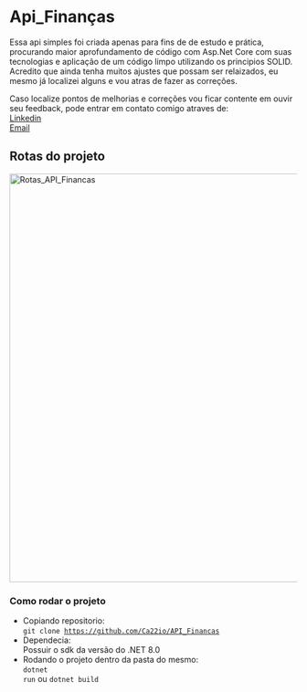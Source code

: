 <h1><bold>Api_Finanças</bold></h1>

<p>
  Essa api simples foi criada apenas para fins de de estudo e prática, procurando maior aprofundamento de código com Asp.Net Core com suas tecnologias e aplicação de um código limpo utilizando os principios SOLID.<br>
  Acredito que ainda tenha muitos ajustes que possam ser relaizados, eu mesmo já localizei alguns e vou atras de fazer as correções.
</p>
<p>
  Caso localize pontos de melhorias e correções vou ficar contente em ouvir seu feedback, pode entrar em contato comigo atraves de:<br>
  <a href="https://www.linkedin.com/in/cassio-bindaco" target="_blank" rel="noopener noreferrer">Linkedin</a> <br>
  <a href="mailto:bindaco77@gmail.com?subject=FeedBack%20de%20OAPI_Finanças" target="_blank" rel="noopener noreferrer">Email</a>



<h2>Rotas do projeto</h2>
<img width="1838" height="716" alt="Rotas_API_Financas" src="https://github.com/user-attachments/assets/66042da9-efc5-421f-9ef9-388704c2bf54" />


<h3>Como rodar o projeto</h3>

- Copiando repositorio:<br>
  <code>git clone https://github.com/Ca22io/API_Financas</code>
  <br>
- Dependecia:<br>
  Possuir o sdk da versão do .NET 8.0
  <br>
- Rodando o projeto dentro da pasta do mesmo:<br>
  <code>dotnet run</code> ou <code>dotnet build</code>
